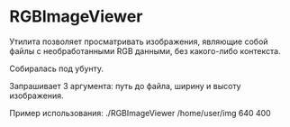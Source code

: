 # RGBImageViewer

Утилита позволяет просматривать изображения, являющие собой файлы с необработанными RGB данными, без какого-либо контекста. 

Собиралась под убунту. 

Запрашивает 3 аргумента: путь до файла, ширину и высоту изображения.

Пример использования:
./RGBImageViewer /home/user/img 640 400
